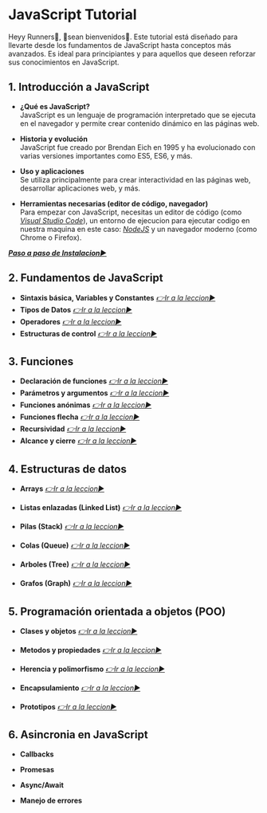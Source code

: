 
# JavaScript Tutorial

Heyy Runners🤖, 👋sean bienvenidos👋.
Este tutorial está diseñado para llevarte desde los fundamentos de JavaScript hasta conceptos más avanzados. Es ideal para principiantes y para aquellos que deseen reforzar sus conocimientos en JavaScript.

## 1. Introducción a JavaScript
- **¿Qué es JavaScript?**  
JavaScript es un lenguaje de programación interpretado que se ejecuta en el navegador y permite crear contenido dinámico en las páginas web.

- **Historia y evolución**  
JavaScript fue creado por Brendan Eich en 1995 y ha evolucionado con varias versiones importantes como ES5, ES6, y más.

- **Uso y aplicaciones**  
Se utiliza principalmente para crear interactividad en las páginas web, desarrollar aplicaciones web, y más.

- **Herramientas necesarias (editor de código, navegador)**  
Para empezar con JavaScript, necesitas un editor de código (como [*Visual Studio Code*](https://code.visualstudio.com)), un entorno de ejecucion para ejecutar codigo en nuestra maquina en este caso: [*NodeJS*](https://nodejs.org/en) y un navegador moderno (como Chrome o Firefox).


**[*Paso a paso de Instalacion▶️*](./docs/1-Instalacion.md)**


## 2. Fundamentos de JavaScript
- **Sintaxis básica, Variables y Constantes**
[*👉Ir a la leccion▶️*](./docs/2.1-FundamentosJS.md)
- **Tipos de Datos**
[*👉Ir a la leccion▶️*](./docs/2.2-TiposDatos.md)
- **Operadores**
[*👉Ir a la leccion▶️*](./docs/2.3-Operadores.md)
- **Estructuras de control**
[*👉Ir a la leccion▶️*](./docs/2.4-EstructurasControl.md)

## 3. Funciones
- **Declaración de funciones**
[*👉Ir a la leccion▶️*](./docs/3.1-DeclaracionFunciones.md)
- **Parámetros y argumentos**
[*👉Ir a la leccion▶️*](./docs/3.2-ParametrosArgumentos.md)
- **Funciones anónimas**
[*👉Ir a la leccion▶️*](./docs/3.3-funcionesAnonimas.md)
- **Funciones flecha**
[*👉Ir a la leccion▶️*](./docs/3.4-funcionesFlecha.md)
- **Recursividad**
[*👉Ir a la leccion▶️*](./docs/3.5-recursividad.md)
- **Alcance y cierre**
[*👉Ir a la leccion▶️*](./docs/3.6-alcanceCierre.md)

## 4. Estructuras de datos

- **Arrays**
[*👉Ir a la leccion▶️*](./docs/4.1-array.md)

- **Listas enlazadas (Linked List)**
[*👉Ir a la leccion▶️*](./docs/4.2-linked_list.md)

- **Pilas (Stack)**
[*👉Ir a la leccion▶️*](./docs/4.3-pilas.md)

- **Colas (Queue)**
[*👉Ir a la leccion▶️*](./docs/4.4-colas.md)

- **Arboles (Tree)**
[*👉Ir a la leccion▶️*](./docs/4.5-arboles.md)

- **Grafos (Graph)**
[*👉Ir a la leccion▶️*](./docs/4.6-grafos.md)

## 5. Programación orientada a objetos (POO)

- **Clases y objetos**
[*👉Ir a la leccion▶️*](./docs/5.1-clases_objetos.md)

- **Metodos y propiedades**
[*👉Ir a la leccion▶️*](./docs/5.2-metodos_propiedades.md)

- **Herencia y polimorfismo**
[*👉Ir a la leccion▶️*](./docs/5.3-herencia_polimorfismo.md)

- **Encapsulamiento**
[*👉Ir a la leccion▶️*](./docs/5.4-encapsulamiento.md)

- **Prototipos**
[*👉Ir a la leccion▶️*](./docs/5.5-prototipos.md)

## 6. Asincronia en JavaScript

- **Callbacks**

- **Promesas**

- **Async/Await**

- **Manejo de errores**
